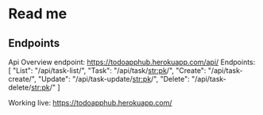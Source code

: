 # Read me 

## Endpoints
Api Overview endpoint: https://todoapphub.herokuapp.com/api/
Endpoints: [
   "List": "/api/task-list/",
   "Task": "/api/task/<str:pk>/",
   "Create": "/api/task-create/",
   "Update": "/api/task-update/<str:pk>/",
   "Delete": "/api/task-delete/<str:pk>/"
]


Working live: https://todoapphub.herokuapp.com/
